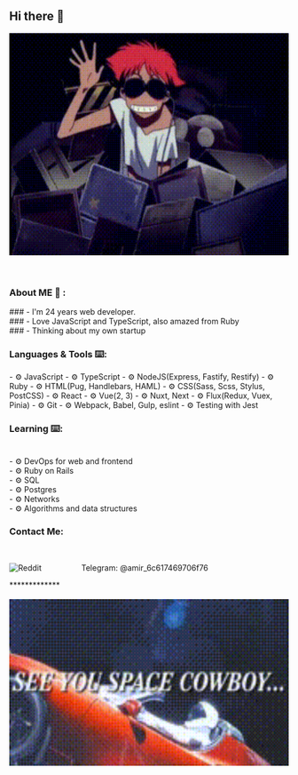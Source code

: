 <h2>Hi there 👋</h2>

<div align="center">
<img height="400" width="100%" alt="GIF" align="center" src="./assets/cowboy-bebop-ed.gif">
</div>

</br>
</br>
<h3>About ME 💬 :</h3>
### - I'm 24 years web developer.</br>
### - Love JavaScript and TypeScript, also amazed from Ruby</br>
### - Thinking about my own startup

<h3>Languages & Tools ⌨️:</h3>
- ⚙️ JavaScript
- ⚙️ TypeScript
- ⚙️ NodeJS(Express, Fastify, Restify)
- ⚙️ Ruby
- ⚙️ HTML(Pug, Handlebars, HAML)
- ⚙️ CSS(Sass, Scss, Stylus, PostCSS)
- ⚙️ React
- ⚙️ Vue(2, 3)
- ⚙️ Nuxt, Next
- ⚙️ Flux(Redux, Vuex, Pinia)
- ⚙️ Git
- ⚙️ Webpack, Babel, Gulp, eslint
- ⚙️ Testing with Jest

</br>
<h3>Learning ⌨️:</h3>
</br>
- ⚙️ DevOps for web and frontend</br>
- ⚙️ Ruby on Rails</br>
- ⚙️ SQL</br>
- ⚙️ Postgres</br>
- ⚙️ Networks</br>
- ⚙️ Algorithms and data structures
</br>

<h3>Contact Me:</h3>
</br>
<p>
Telegram:
<img align="left" alt=" Reddit" width="130" hight="100" src="https://texterra.ru/upload/iblock/478/51h85qin2ayij6u9odq0xk4rtm6w5ta4/anons.webp" />
@amir_6c617469706f76
</p>
*************
</br>
</br>

<div align="center">
<img height="300" width="100%" alt="GIF" align="center" src="./assets/see-you-space-cowboy.gif">
</div>
